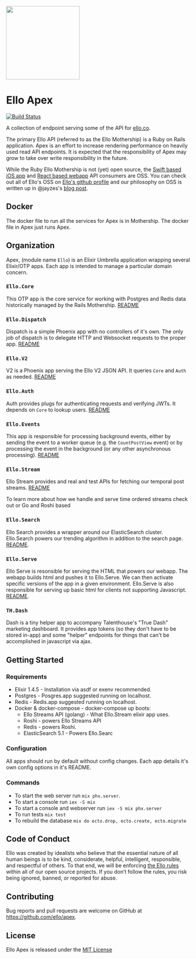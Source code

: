 <img src="http://d324imu86q1bqn.cloudfront.net/uploads/user/avatar/641/large_Ello.1000x1000.png" width="200px" height="200px" />

# Ello Apex

[![Build Status](https://travis-ci.org/ello/apex.svg?branch=master)](https://travis-ci.org/ello/apex)

A collection of endpoint serving some of the API for [ello.co](http://ello.co).

The primary Ello API (referred to as the Ello Mothership) is a Ruby on Rails
application. Apex is an effort to increase rendering performance on heavily
used read API endpoints. It is expected that the responsibility of Apex may
grow to take over write responsibility in the future.

While the Ruby Ello Mothership is not (yet) open source, the
[Swift based iOS app](https://github.com/ello/webapp) and
[React based webapp](https://github.com/ello/webapp) API consumers are OSS.
You can check out all of Ello's OSS on [Ello's github profile](https://github.com/ello)
and our philosophy on OSS is written up in @jayzes's
[blog post](https://ello.co/jayzes/post/tqll-z8u8gfbdysrk6wbkg).

## Docker

The docker file to run all the services for Apex is in Mothership.  The docker
file in Apex just runs Apex.

## Organization

Apex, (module name `Ello`) is an Elixir Umbrella application wrapping several
Elixir/OTP apps. Each app is intended to manage a particular domain concern.

### `Ello.Core`

This OTP app is the core service for working with Postgres and Redis data
historically managed by the Rails Mothership. [README](/apps/ello_core/)

### `Ello.Dispatch`

Dispatch is a simple Phoenix app with no controllers of it's own. The only job
of dispatch is to delegate HTTP and Websocket requests to the proper app.
[README](/apps/ello_dispatch/)

### `Ello.V2`

V2 is a Phoenix app serving the Ello V2 JSON API. It queries `Core` and `Auth`
as needed. [README](/apps/ello_v2/)

### `Ello.Auth`

Auth provides plugs for authenticating requests and verifying JWTs. It depends
on `Core` to lookup users. [README](/apps/ello_auth/)

### `Ello.Events`

This app is responsible for processing background events, either by sending the
event to a worker queue (e.g. the `CountPostView` event) or by processing the
event in the background (or any other asynchronous processing).
[README](/apps/ello_events/)

### `Ello.Stream`

Ello Stream provides and real and test APIs for fetching our temporal post
streams.  [README](/apps/ello_stream/)

To learn more
about how we handle and serve time ordered streams check out or Go and Roshi
based

### `Ello.Search`

Ello Search provides a wrapper around our ElasticSearch cluster. Ello.Search
powers our trending algorithm in addition to the search page. [README](/apps/ello_search/).

### `Ello.Serve`

Ello Serve is resonsible for serving the HTML that powers our webapp. The webapp
builds html and pushes it to Ello.Serve. We can then activate specific versions
of the app in a given environment. Ello.Serve is also responsible for serving up
basic html for clients not supporting Javascript. [README](/apps/ello_serve/).

### `TH.Dash`

Dash is a tiny helper app to accompany Talenthouse's "True Dash" marketing
dashboard.  It provides app tokens (so they don't have to be stored in-app) and
some "helper" endpoints for things that can't be accomplished in javascript via
ajax.


## Getting Started

### Requirements

* Elixir 1.4.5 - Installation via asdf or exenv recommended.
* Postgres - Posgres.app suggested running on localhost.
* Redis - Redis.app suggested running on localhost.
* Docker & docker-compose - docker-compose up boots:
  * Ello Streams API (golang) - What Ello.Stream elixir app uses.
  * Roshi - powers Ello Streams API
  * Redis - powers Roshi.
  * ElasticSearch 5.1 - Powers Ello.Searc

### Configuration

All apps should run by default without config changes. Each app details it's
own config options in it's README.

### Commands

* To start the web server run `mix phx.server`.
* To start a console run `iex -S mix`
* To start a console and webserver run `iex -S mix phx.server`
* To run tests `mix test`
* To rebuild the database `mix do ecto.drop, ecto.create, ecto.migrate`

## Code of Conduct
Ello was created by idealists who believe that the essential nature of all
human beings is to be kind, considerate, helpful, intelligent, responsible,
and respectful of others. To that end, we will be enforcing
[the Ello rules](https://ello.co/wtf/policies/rules/) within all of our open
source projects. If you don’t follow the rules, you risk being ignored, banned,
or reported for abuse.

## Contributing
Bug reports and pull requests are welcome on GitHub at https://github.com/ello/apex.

## License
Ello Apex is released under the [MIT License](/LICENSE.txt)
